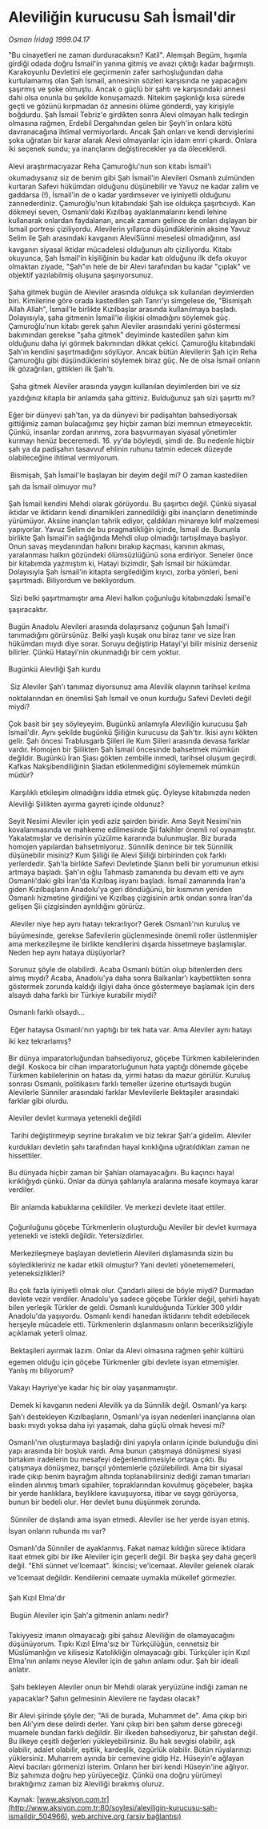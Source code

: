 # Aleviliğin kurucusu Sah İsmail'dir

*Osman İridağ 1999.04.17*

<div class="pNewsDetailMainContent ctx_content" itemprop="articleBody">
 "Bu cinayetleri ne zaman durduracaksın? Katil". Alemşah Begüm, hışımla girdiği odada doğru İsmail'in yanına gitmiş ve avazı çıktığı kadar bağırmıştı. Karakoyunlu Devletini ele geçirmenin zafer sarhoşluğundan daha kurtulamamış olan Şah İsmail, annesinin sözleri karşısında ne yapacağını şaşırmış ve şoke olmuştu. Ancak o güçlü bir şahtı ve karşısındaki annesi dahi olsa onunla bu şekilde konuşamazdı. Nitekim şaşkınlığı kısa sürede geçti ve gözünü kırpmadan öz annesini ölüme gönderdi, yay kirişiyle boğdurdu. Şah İsmail Tebriz'e girdikten sonra Alevi olmayan halk tedirgin olmasına rağmen, Erdebil Dergahından gelen bir Şeyh'in onlara kötü davranacağına ihtimal vermiyorlardı. Ancak Şah onları ve kendi dervişlerini şoka uğratan bir karar alarak Alevi olmayanlar için idam emri çıkardı. Onlara iki seçenek sundu; ya inançlarını değiştirecekler ya da öleceklerdi.
 <br/>
 <br/>
 Alevi araştırmacıyazar Reha Çamuroğlu'nun son kitabı İsmail'i okumadıysanız siz de benim gibi Şah İsmail'in Alevileri Osmanlı zulmünden kurtaran Safevi hükümdarı olduğunu düşünebilir ve Yavuz ne kadar zalim ve gaddarsa (!), İsmail'in de o kadar yardımsever ve iyiniyetli olduğunu zannederdiniz. Çamuroğlu'nun kitabındaki Şah ise oldukça şaşırtıcıydı. Kan dökmeyi seven, Osmanlı'daki Kızılbaş ayaklanmalarını kendi lehine kullanarak onlardan faydalanan, ancak zamanı gelince de onları dışlayan bir İsmail portresi çiziliyordu. Alevilerin yıllarca düşündüklerinin aksine Yavuz Selim ile Şah arasındaki kavganın AleviSünni meselesi olmadığının, asıl kavganın siyasal iktidar mücadelesi olduğunun altı çiziliyordu. Kitabı okuyunca, Şah İsmail'in kişiliğinin bu kadar katı olduğunu ilk defa okuyor olmaktan ziyade, "Şah"ın hele de bir Alevi tarafından bu kadar "çıplak" ve objektif yazılabilmiş oluşuna şaşırıyorsunuz.
 <br/>
 <br/>
 Şaha gitmek bugün de Aleviler arasında oldukça sık kullanılan deyimlerden biri. Kimilerine göre orada kastedilen şah Tanrı'yı simgelese de, "Bismişah Allah Allah", İsmail'le birlikte Kızılbaşlar arasında kullanılmaya başladı. Dolayısıyla, şaha gitmenin İsmail'le ilişkisi olmadığını söylemek güç. Çamuroğlu'nun kitabı gerek şahın Aleviler arasındaki yerini göstermesi bakımından gerekse "şaha gitmek" deyiminde kastedilen şahın kim olduğunu daha iyi görmek bakımından dikkat çekici. Çamuroğlu kitabındaki Şah'ın kendini şaşırtmadığını söylüyor. Ancak bütün Alevilerin Şah için Reha Çamuroğlu gibi düşündüklerini söylemek biraz güç. Ne de olsa İsmail onların ilk gözağrıları, gittikleri ilk Şah'tı.
 <br/>
 <br/>
  Şaha gitmek Aleviler arasında yaygın kullanılan deyimlerden biri ve siz yazdığınız kitapla bir anlamda şaha gittiniz. Bulduğunuz şah sizi şaşırttı mı?
 <br/>
 <br/>
 Eğer bir dünyevi şah'tan, ya da dünyevi bir padişahtan bahsediyorsak gittiğimiz zaman bulacağımız şey hiçbir zaman bizi memnun etmeyecektir. Çünkü, insanlar zordan arınmış, zora başvurmayan siyasal yönetimler kurmayı henüz beceremedi. 16. yy'da böyleydi, şimdi de. Bu nedenle hiçbir şah ya da padişahın tasavvuf ehlinin ruhunu tatmin edecek düzeyde olabileceğine ihtimal vermiyorum.
 <br/>
 <br/>
  Bismişah, Şah İsmail'le başlayan bir deyim değil mi? O zaman kastedilen şah da İsmail olmuyor mu?
 <br/>
 <br/>
 Şah İsmail kendini Mehdi olarak görüyordu. Bu şaşırtıcı değil. Çünkü siyasal iktidar ve iktidarın kendi dinamikleri zannedildiği gibi inançların denetiminde yürümüyor. Aksine inançları tahrik ediyor, çaldıkları minareye kılıf malzemesi yapıyorlar. Yavuz Selim de bu pragmatikliğin içinde, İsmail de. Bununla birlikte Şah İsmail'in sağlığında Mehdi olup olmadığı tartışılmaya başlıyor. Onun savaş meydanından halkını bırakıp kaçması, kanının akması, yaralanması halkın gözündeki ölümsüzlüğünü sona erdiriyor. Seneler önce bir kitabımda yazmıştım ki, Hatayi bizimdir, Şah İsmail bir hükümdar. Dolayısıyla Şah İsmail'in kitapta sergilediğim kıyıcı, zorba yönleri, beni şaşırtmadı. Biliyordum ve bekliyordum.
 <br/>
 <br/>
  Sizi belki şaşırtmamıştır ama Alevi halkın çoğunluğu kitabınızdaki İsmail'e şaşıracaktır.
 <br/>
 <br/>
 Bugün Anadolu Alevileri arasında dolaşırsanız çoğunun Şah İsmail'i tanımadığını görürsünüz. Belki yaşlı kuşak onu biraz tanır ve size İran hükümdarı mıydı diye sorar. Soruyu değiştirip Hatayi'yi bilir misiniz derseniz bilirler. Çünkü Hatayi'nin okunmadığı bir cem yoktur.
 <br/>
 <br/>
 Bugünkü Aleviliği Şah kurdu
 <br/>
 <br/>
  Siz Aleviler Şah'ı tanımaz diyorsunuz ama Alevilik olayının tarihsel kırılma noktalarından en önemlisi Şah İsmail ve onun kurduğu Safevi Devleti değil miydi?
 <br/>
 <br/>
 Çok basit bir şey söyleyeyim. Bugünkü anlamıyla Aleviliğin kurucusu Şah İsmail'dir. Aynı şekilde bugünkü Şiiliğin kurucusu da Şah'tır. İkisi aynı kökten gelir. Şah öncesi Trablusgarb Şiileri ile Kum Şiileri arasında devasa farklar vardır. Homojen bir Şiilikten Şah İsmail öncesinde bahsetmek mümkün değildir. Bugünkü İran Şiası gökten zembille inmedi, tarihsel oluşum geçirdi. Kafkas Nakşibendiliğinin Şiadan etkilenmediğini söylememek mümkün müdür?
 <br/>
 <br/>
  Karşılıklı etkileşim olmadığını iddia etmek güç. Öyleyse kitabınızda neden Aleviliği Şiilikten ayırma gayreti içinde oldunuz?
 <br/>
 <br/>
 Seyit Nesimi Aleviler için yedi aziz şairden biridir. Ama Seyit Nesimi'nin kovalanmasında ve mahkeme edilmesinde Şii fakihler önemli rol oynamıştır. Yakalatmışlar ve derisinin yüzülme kararında bulunmuşlar. Biz burada homojen yapılardan bahsetmiyoruz. Sünnilik denince bir tek Sünnilik düşünebilir misiniz? Kum Şiiliği ile Alevi Şiiliği birbirinden çok farklı yerlerdedir. Şah'la birlikte Safevi Devletinde Şianın belli bir yorumunun etkisi artmaya başladı. Şah'ın oğlu Tahmasb zamanında bu devam etti ve aynı Osmanlı'daki gibi İran'da Kızılbaş isyanı başladı. İsmail zamanında İran'a giden Kızılbaşların Anadolu'ya geri döndüğünü, bir kısmının yeniden Osmanlı hizmetine girdiğini ve Kızılbaş çizgisinin artık ondan sonra İran'da gelişen Şii çizgisinden ayrıldığını görürüz.
 <br/>
 <br/>
  Aleviler niye hep aynı hatayı tekrarlıyor? Gerek Osmanlı'nın kuruluş ve büyümesinde, gerekse Safevilerin güçlenmesinde önemli roller üstlenmişler ama merkezileşme ile birlikte kendilerini dışarda hissetmeye başlamışlar. Neden hep aynı hataya düşüyorlar?
 <br/>
 <br/>
 Sorunuz şöyle de olabilirdi. Acaba Osmanlı bütün olup bitenlerden ders almış mıydı? Acaba, Anadolu'ya daha sonra Balkanlar'ı kaybettikten sonra göstermek zorunda kaldığı ilgiyi daha önce göstermeye başlamak için ders alsaydı daha farklı bir Türkiye kurabilir miydi?
 <br/>
 <br/>
 Osmanlı farklı olsaydı...
 <br/>
 <br/>
  Eğer hataysa Osmanlı'nın yaptığı bir tek hata var. Ama Aleviler aynı hatayı iki kez tekrarlamış?
 <br/>
 <br/>
 Bir dünya imparatorluğundan bahsediyoruz, göçebe Türkmen kabilelerinden değil. Koskoca bir cihan imparatorluğunun hata yaptığı dönemde göçebe Türkmen kabilelerinin on hatası da, yirmi hatası da mazur görülür. Kuruluş sonrası Osmanlı, politikasını farklı temeller üzerine oturtsaydı bugün Alevilerle Sünniler arasındaki farklar Mevlevilerle Bektaşiler arasındaki farklar gibi olurdu.
 <br/>
 <br/>
 Aleviler devlet kurmaya yetenekli değildi
 <br/>
 <br/>
  Tarihi değiştirmeyip seyrine bırakalım ve biz tekrar Şah'a gidelim. Aleviler kurdukları devletin şahı tarafından hayal kırıklığına uğratıldıkları zaman ne hissettiler.
 <br/>
 <br/>
 Bu dünyada hiçbir zaman bir Şahları olamayacağını. Bu kaçıncı hayal kırıklığıydı çünkü. Onlar da dünya şahlarıyla aralarına mesafe koymaya karar verdiler.
 <br/>
 <br/>
  Bir anlamda kabuklarına çekildiler. Ve merkezi devlete itaat ettiler.
 <br/>
 <br/>
 Çoğunluğunu göçebe Türkmenlerin oluşturduğu Aleviler bir devlet kurmaya yetenekli ve istekli değildir. Yetersizdirler.
 <br/>
 <br/>
  Merkezileşmeye başlayan devletlerin Alevileri dışlamasında sizin bu söyledikleriniz ne kadar etkili olmuştur? Yani devleti yönetememeleri, yeteneksizlikleri?
 <br/>
 <br/>
 Bu çok fazla iyiniyetli olmak olur. Çandarlı ailesi de böyle miydi? Durmadan devlete vezir verdiler. Anadolu'ya sadece göçebe Türkler değil, şehirli hayatı bilen yerleşik Türkler de geldi. Osmanlı kurulduğunda Türkler 300 yıldır Anadolu'da yaşıyordu. Osmanlı kendi hanedan iktidarını tehdit edebilecek herşeyle mücadele etti. Türkmenlerin dışlanmasını onların beceriksizliğiyle açıklamak yeterli olmaz.
 <br/>
 <br/>
  Bektaşileri ayırmak lazım. Onlar da Alevi olmasına rağmen şehir kültürü egemen olduğu için göçebe Türkmenler gibi devlete isyan etmemişler. Yanlış mı biliyorum?
 <br/>
 <br/>
 Vakayı Hayriye'ye kadar hiç bir olay yaşanmamıştır.
 <br/>
 <br/>
  Demek ki kavganın nedeni Alevilik ya da Sünnilik değil. Osmanlı'ya karşı Şah'ı destekleyen Kızılbaşların, Osmanlı'ya isyan nedenleri inançlarına olan baskı mıydı yoksa daha iyi yaşamak, daha güçlü olmak hevesi mi?
 <br/>
 <br/>
 Osmanlı'nın oluşturmaya başladığı dini yapıyla onların içinde bulunduğu dini yapı arasında bir boşluk vardı. Ama bunun çatışmaya dönüşmesi siyasi birtakım iradelerin bu mesafeyi değerlendirmesiyle ortaya çıktı. Bu çatışmaya dönüşmez, barışçıl yöntemlerle çözülebilirdi. Ama bir siyasal irade çıkıp benim bayrağım altında toplanabilirsiniz dediği zaman tımarları elinden alınmış tımarlı sipahiler, topraklarından kovulmuş göçebeler, başka bir yerde hanlıklara, beyliklere kavuşuyorsa, itibar ve saygı görüyorsa, bunun bir bedeli olur. Her devlet bunu düşünmek zorunda.
 <br/>
 <br/>
  Sünniler de dışlandı ama isyan etmedi. Aleviler ise her yerde isyan etmiş. İsyan onların ruhunda mı var?
 <br/>
 <br/>
 Osmanlı'da Sünniler de ayaklanmış. Fakat namaz kıldığın sürece iktidara itaat etmek gibi bir ilke Aleviler için geçerli değil. Bir başka şey daha geçerli değil. "Ehli sünnet ve'lcemaat". İkincisi; ve'lcemaat. Aleviler gelenek olarak ve'lcemaat değildir. Kendilerini cemaate uymakla mükellef görmezler.
 <br/>
 <br/>
 Şah Kızıl Elma'dır
 <br/>
 <br/>
  Bugün Aleviler için Şah'a gitmenin anlamı nedir?
 <br/>
 <br/>
 Takiyyesiz imanın olmayacağı gibi şahsız Aleviliğin de olamayacağını düşünüyorum. Tıpkı Kızıl Elma'sız bir Türkçülüğün, cennetsiz bir Müslümanlığın ve kilisesiz Katolikliğin olmayacağı gibi. Türkçüler için Kızıl Elma'nın anlamı neyse Aleviler için de şahın anlamı odur. Şah bir ideali anlatır.
 <br/>
 <br/>
  Şahı bekleyen Aleviler onun bir Mehdi olarak yeryüzüne indiği zaman ne yapacaklar? Şahın gelmesinin Alevilere ne faydası olacak?
 <br/>
 <br/>
 Bir Alevi şiirinde şöyle der; "Ali de burada, Muhammet de". Ama çıkıp biri ben Ali'yim dese delirdi derler. Yani çıkıp biri ben şahım derse göreceği muamele bundan farklı değildir. Bir ilkeden bahsediyoruz, bir şahıstan değil. Bu ilkeye çeşitli değerleri yükleyebilirsiniz. Bu hak sevgisi olabilir, aşk olabilir, adalet olabilir, eşitlik, kardeşlik, özgürlük olabilir. Bütün rüyalarınızı yüklersiniz. Muharrem ayında bir cemevine gidip Hz. Hüseyin'e ağlayan Alevi bacıları görmenizi isterim. Onların her biri kendi Hüseyin'ine ağlıyor. Biz şahımıza doğru hep yürüyeceğiz. Çünkü ona doğru yürümeyi bıraktığımız zaman biz Aleviliği bırakmış oluruz.
 <br/>
</div>


Kaynak: [www.aksiyon.com.tr](http://www.aksiyon.com.tr:80/soylesi/aleviligin-kurucusu-sah-ismaildir_504966), [web.archive.org (arşiv bağlantısı)](http://web.archive.org/web/20160304073957/http://www.aksiyon.com.tr:80/soylesi/aleviligin-kurucusu-sah-ismaildir_504966)
